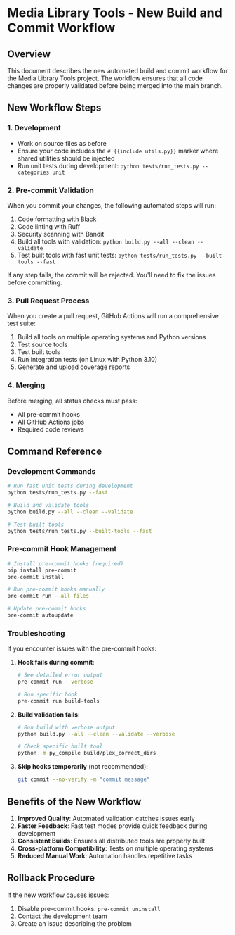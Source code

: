 # Media Library Tools - New Build and Commit Workflow

## Overview

This document describes the new automated build and commit workflow for the Media Library Tools project. The workflow ensures that all code changes are properly validated before being merged into the main branch.

## New Workflow Steps

### 1. Development
- Work on source files as before
- Ensure your code includes the `# {{include utils.py}}` marker where shared utilities should be injected
- Run unit tests during development: `python tests/run_tests.py --categories unit`

### 2. Pre-commit Validation
When you commit your changes, the following automated steps will run:
1. Code formatting with Black
2. Code linting with Ruff
3. Security scanning with Bandit
4. Build all tools with validation: `python build.py --all --clean --validate`
5. Test built tools with fast unit tests: `python tests/run_tests.py --built-tools --fast`

If any step fails, the commit will be rejected. You'll need to fix the issues before committing.

### 3. Pull Request Process
When you create a pull request, GitHub Actions will run a comprehensive test suite:
1. Build all tools on multiple operating systems and Python versions
2. Test source tools
3. Test built tools
4. Run integration tests (on Linux with Python 3.10)
5. Generate and upload coverage reports

### 4. Merging
Before merging, all status checks must pass:
- All pre-commit hooks
- All GitHub Actions jobs
- Required code reviews

## Command Reference

### Development Commands
```bash
# Run fast unit tests during development
python tests/run_tests.py --fast

# Build and validate tools
python build.py --all --clean --validate

# Test built tools
python tests/run_tests.py --built-tools --fast
```

### Pre-commit Hook Management
```bash
# Install pre-commit hooks (required)
pip install pre-commit
pre-commit install

# Run pre-commit hooks manually
pre-commit run --all-files

# Update pre-commit hooks
pre-commit autoupdate
```

### Troubleshooting
If you encounter issues with the pre-commit hooks:

1. **Hook fails during commit**:
   ```bash
   # See detailed error output
   pre-commit run --verbose
   
   # Run specific hook
   pre-commit run build-tools
   ```

2. **Build validation fails**:
   ```bash
   # Run build with verbose output
   python build.py --all --clean --validate --verbose
   
   # Check specific built tool
   python -m py_compile build/plex_correct_dirs
   ```

3. **Skip hooks temporarily** (not recommended):
   ```bash
   git commit --no-verify -m "commit message"
   ```

## Benefits of the New Workflow

1. **Improved Quality**: Automated validation catches issues early
2. **Faster Feedback**: Fast test modes provide quick feedback during development
3. **Consistent Builds**: Ensures all distributed tools are properly built
4. **Cross-platform Compatibility**: Tests on multiple operating systems
5. **Reduced Manual Work**: Automation handles repetitive tasks

## Rollback Procedure

If the new workflow causes issues:
1. Disable pre-commit hooks: `pre-commit uninstall`
2. Contact the development team
3. Create an issue describing the problem